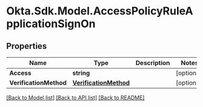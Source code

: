 # Okta.Sdk.Model.AccessPolicyRuleApplicationSignOn
## Properties

Name | Type | Description | Notes
------------ | ------------- | ------------- | -------------
**Access** | **string** |  | [optional] 
**VerificationMethod** | [**VerificationMethod**](VerificationMethod.md) |  | [optional] 

[[Back to Model list]](../README.md#documentation-for-models) [[Back to API list]](../README.md#documentation-for-api-endpoints) [[Back to README]](../README.md)

